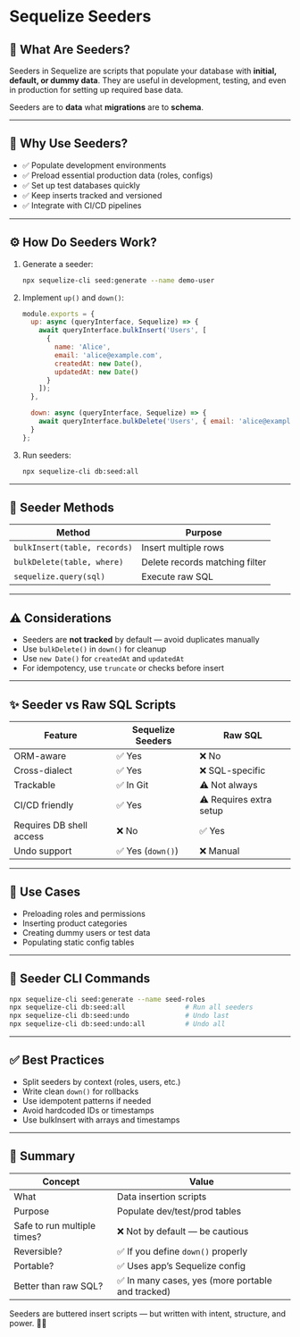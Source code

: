 # Sequelize Seeders 

## 🌱 What Are Seeders?

Seeders in Sequelize are scripts that populate your database with **initial, default, or dummy data**. They are useful in development, testing, and even in production for setting up required base data.

Seeders are to **data** what **migrations** are to **schema**.

---

## 🧠 Why Use Seeders?

* ✅ Populate development environments
* ✅ Preload essential production data (roles, configs)
* ✅ Set up test databases quickly
* ✅ Keep inserts tracked and versioned
* ✅ Integrate with CI/CD pipelines

---

## ⚙️ How Do Seeders Work?

1. Generate a seeder:

   ```bash
   npx sequelize-cli seed:generate --name demo-user
   ```

2. Implement `up()` and `down()`:

   ```js
   module.exports = {
     up: async (queryInterface, Sequelize) => {
       await queryInterface.bulkInsert('Users', [
         {
           name: 'Alice',
           email: 'alice@example.com',
           createdAt: new Date(),
           updatedAt: new Date()
         }
       ]);
     },

     down: async (queryInterface, Sequelize) => {
       await queryInterface.bulkDelete('Users', { email: 'alice@example.com' });
     }
   };
   ```

3. Run seeders:

   ```bash
   npx sequelize-cli db:seed:all
   ```

---

## 🔧 Seeder Methods

| Method                       | Purpose                        |
| ---------------------------- | ------------------------------ |
| `bulkInsert(table, records)` | Insert multiple rows           |
| `bulkDelete(table, where)`   | Delete records matching filter |
| `sequelize.query(sql)`       | Execute raw SQL                |

---

## ⚠️ Considerations

* Seeders are **not tracked** by default — avoid duplicates manually
* Use `bulkDelete()` in `down()` for cleanup
* Use `new Date()` for `createdAt` and `updatedAt`
* For idempotency, use `truncate` or checks before insert

---

## ✨ Seeder vs Raw SQL Scripts

| Feature                  | Sequelize Seeders  | Raw SQL                   |
| ------------------------ | -------------------|---------------------------|
| ORM-aware                | ✅ Yes             | ❌ No                    |
| Cross-dialect            | ✅ Yes             | ❌ SQL-specific          |
| Trackable                | ✅ In Git          | ⚠️ Not always            |
| CI/CD friendly           | ✅ Yes             | ⚠️ Requires extra setup  |
| Requires DB shell access | ❌ No              | ✅ Yes                   |
| Undo support             | ✅ Yes (`down()`)  | ❌ Manual                |

---

## 📌 Use Cases

* Preloading roles and permissions
* Inserting product categories
* Creating dummy users or test data
* Populating static config tables

---

## 🔁 Seeder CLI Commands

```bash
npx sequelize-cli seed:generate --name seed-roles
npx sequelize-cli db:seed:all               # Run all seeders
npx sequelize-cli db:seed:undo              # Undo last
npx sequelize-cli db:seed:undo:all          # Undo all
```

---

## ✅ Best Practices

* Split seeders by context (roles, users, etc.)
* Write clean `down()` for rollbacks
* Use idempotent patterns if needed
* Avoid hardcoded IDs or timestamps
* Use bulkInsert with arrays and timestamps

---

## 🧠 Summary

| Concept                     | Value                                            |
| --------------------------- | ------------------------------------------------ |
| What                        | Data insertion scripts                           |
| Purpose                     | Populate dev/test/prod tables                    |
| Safe to run multiple times? | ❌ Not by default — be cautious                   |
| Reversible?                 | ✅ If you define `down()` properly                |
| Portable?                   | ✅ Uses app’s Sequelize config                    |
| Better than raw SQL?        | ✅ In many cases, yes (more portable and tracked) |

Seeders are buttered insert scripts — but written with intent, structure, and power. 🍞🧈
